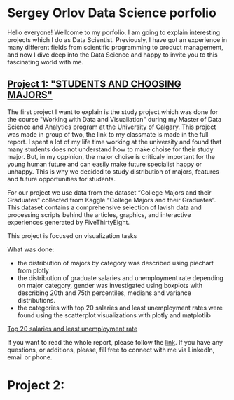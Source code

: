 # Sergey Orlov Data Science porfolio

Hello everyone! Wellcome to my porfolio. I am going to explain interesting projects which I do as Data Scientist.
Previously, I have got an experience in many different fields from scientific programming to product management, and now I dive deep into the Data Science and happy to invite you to this fascinating world with me. 

## [Project 1: "STUDENTS AND CHOOSING MAJORS"]()

The first project I want to explain is the study project which was done for the course "Working with Data and Visualiation" during my Master of Data Science and Analytics program at the University of Calgary. This project was made in group of two, the link to my classmate is made in the full report. I spent a lot of my life time working at the university and found that many students does not understand how to make choise for their study major. But, in my oppinion, the major choise is criticaly important for the young human future and can easily make future specialist happy or unhappy. This is why we decided to study distribution of majors, features and future opportunities for students. 

For our project we use data from the dataset “College Majors and their Graduates” collected from Kaggle “College Majors and their Graduates”. This dataset contains a comprehensive selection of lavish data and processing scripts behind the articles, graphics, and interactive experiences generated by FiveThirtyEight.

This project is focused on visualization tasks

What was done:
- the distribution of majors by category was described using piechart from plotly 
- the distribution of graduate salaries and unemployment rate depending on major category, gender was investigated using boxplots with describing 20th and 75th percentiles, medians and variance distributions.
- the categories with top 20 salaries and least unemployment rates were found using the scatterplot visualizations with plotly and matplotlib

[Top 20 salaries and least unemployment rate](https://github.com/orlovtsu/portfolio/blob/main/project1/images/fig12.png)

If you want to read the whole report, please follow the [link]().
If you have any questions, or additions, please, fill free to connect with me via LinkedIn, email or phone.


# Project 2:

